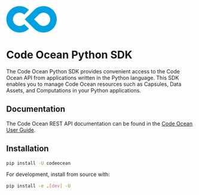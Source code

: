 ![Code Ocean Logo](https://raw.githubusercontent.com/codeocean/branding/main/logo/CO_logo_135x72.png)
# Code Ocean Python SDK
The Code Ocean Python SDK provides convenient access to the Code Ocean API from applications written in the Python language.
This SDK enables you to manage Code Ocean resources such as Capsules, Data Assets, and Computations in your Python applications.

## Documentation

The Code Ocean REST API documentation can be found in the [Code Ocean User Guide](https://docs.codeocean.com/user-guide/code-ocean-api).

## Installation

```sh
pip install -U codeocean
```

For development, install from source with:

```sh
pip install -e .[dev] -U
```
